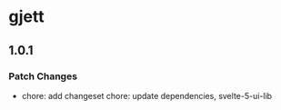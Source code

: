 # gjett

## 1.0.1

### Patch Changes

- chore: add changeset
  chore: update dependencies, svelte-5-ui-lib
